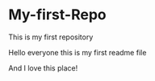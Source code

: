 # My-first-Repo
This is my first repository

Hello everyone this is my first readme file

And I love this place!
